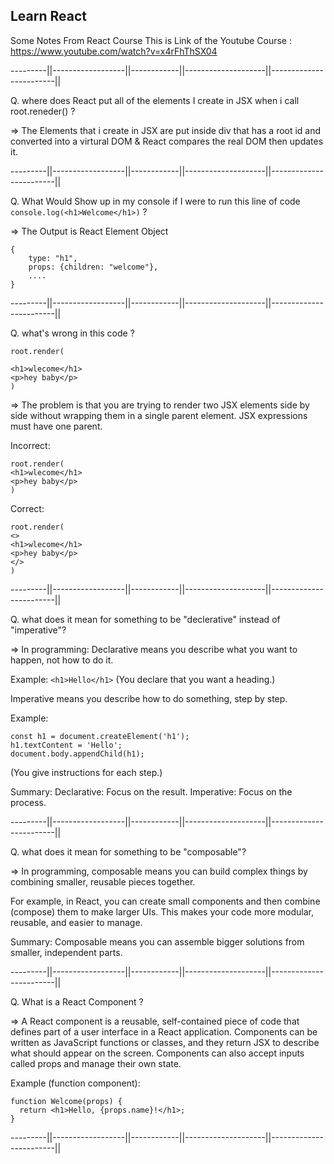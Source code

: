 ## Learn React

Some Notes From React Course
This is Link of the Youtube Course : https://www.youtube.com/watch?v=x4rFhThSX04

---------||------------------||------------||--------------------||------------------------||

Q. where does React put all of the elements I create in JSX when i call root.reneder() ?

=> The Elements that i create in JSX are put inside div that has a root id and
converted into a virtural DOM & React compares the real DOM then updates it.

---------||------------------||------------||--------------------||------------------------||

Q. What Would Show up in my console if I were to run this line of code `console.log(<h1>Welcome</h1>)` ?

=> The Output is React Element Object

```
{
    type: "h1",
    props: {children: "welcome"},
    ....
}
```

---------||------------------||------------||--------------------||------------------------||

Q. what's wrong in this code ?

```
root.render(

<h1>wlecome</h1>
<p>hey baby</p>
)
```

=> The problem is that you are trying to render two JSX elements
side by side without wrapping them in a single parent element. JSX expressions must have one parent.

Incorrect:

```
root.render(
<h1>wlecome</h1>
<p>hey baby</p>
)
```

Correct:

```
root.render(
<>
<h1>wlecome</h1>
<p>hey baby</p>
</>
)
```

---------||------------------||------------||--------------------||------------------------||

Q. what does it mean for something to be "declerative" instead of "imperative"?

=> In programming:
Declarative means you describe what you want to happen, not how to do it.

Example: `<h1>Hello</h1>`
(You declare that you want a heading.)

Imperative means you describe how to do something, step by step.

Example:

```
const h1 = document.createElement('h1');
h1.textContent = 'Hello';
document.body.appendChild(h1);
```

(You give instructions for each step.)

Summary:
Declarative: Focus on the result.
Imperative: Focus on the process.

---------||------------------||------------||--------------------||------------------------||

Q. what does it mean for something to be "composable"?

=> In programming, composable means you can build complex things by combining smaller,
reusable pieces together.

For example, in React, you can create small components and then combine (compose) them to make larger UIs.
This makes your code more modular, reusable, and easier to manage.

Summary:
Composable means you can assemble bigger solutions from smaller, independent parts.

---------||------------------||------------||--------------------||------------------------||

Q. What is a React Component ?

=> A React component is a reusable, self-contained piece of code that defines part of a user interface in a React application. Components can be written as JavaScript functions or classes, and they return JSX to describe what should appear on the screen. Components can also accept inputs called props and manage their own state.

Example (function component):

```
function Welcome(props) {
  return <h1>Hello, {props.name}!</h1>;
}
```

---------||------------------||------------||--------------------||------------------------||
